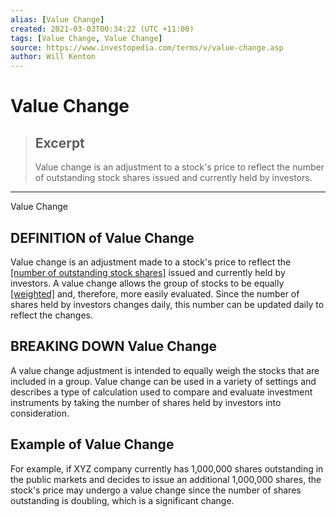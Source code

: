 ```yaml
---
alias: [Value Change]
created: 2021-03-03T00:34:22 (UTC +11:00)
tags: [Value Change, Value Change]
source: https://www.investopedia.com/terms/v/value-change.asp
author: Will Kenton
---
```


# Value Change

> ## Excerpt
> Value change is an adjustment to a stock's price to reflect the number of outstanding stock shares issued and currently held by investors.

---

Value Change
## DEFINITION of Value Change

Value change is an adjustment made to a stock's price to reflect the [[number of outstanding stock shares]](https://www.investopedia.com/video/play/types-shares-authorized-outstanding-float-and-restricted-shares/) issued and currently held by investors. A value change allows the group of stocks to be equally [[weighted]](https://www.investopedia.com/terms/w/weighted.asp) and, therefore, more easily evaluated. Since the number of shares held by investors changes daily, this number can be updated daily to reflect the changes.

## BREAKING DOWN Value Change

A value change adjustment is intended to equally weigh the stocks that are included in a group. Value change can be used in a variety of settings and describes a type of calculation used to compare and evaluate investment instruments by taking the number of shares held by investors into consideration.

## Example of Value Change

For example, if XYZ company currently has 1,000,000 shares outstanding in the public markets and decides to issue an additional 1,000,000 shares, the stock's price may undergo a value change since the number of shares outstanding is doubling, which is a significant change.
